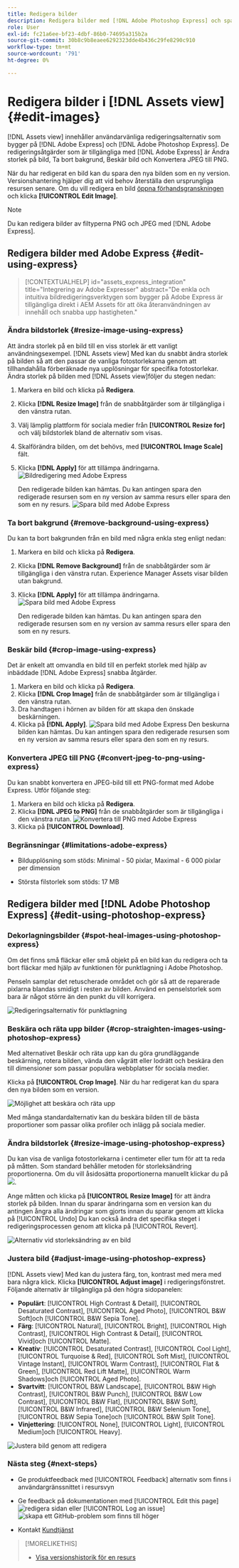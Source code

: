```yaml
---
title: Redigera bilder
description: Redigera bilder med [!DNL Adobe Photoshop Express] och spara uppdaterade bilder som versioner.
role: User
exl-id: fc21a6ee-bf23-4dbf-86b0-74695a315b2a
source-git-commit: 30b8c9b8eaee6292323dde4b436c29fe8290c910
workflow-type: tm+mt
source-wordcount: '791'
ht-degree: 0%

---
```


# Redigera bilder i [!DNL Assets view] {#edit-images}

[!DNL Assets view] innehåller användarvänliga redigeringsalternativ som bygger på [!DNL Adobe Express] och [!DNL Adobe Photoshop Express]. De redigeringsåtgärder som är tillgängliga med [!DNL Adobe Express] är Ändra storlek på bild, Ta bort bakgrund, Beskär bild och Konvertera JPEG till PNG.

När du har redigerat en bild kan du spara den nya bilden som en ny version. Versionshantering hjälper dig att vid behov återställa den ursprungliga resursen senare. Om du vill redigera en bild [öppna förhandsgranskningen](/help/assets/navigate-assets-view.md) och klicka **[!UICONTROL Edit Image]**.

>[!NOTE]
>
>Du kan redigera bilder av filtyperna PNG och JPEG med [!DNL Adobe Express].

<!--The editing actions that are available are Spot healing, Crop and straighten, Resize image, and Adjust image.-->

## Redigera bilder med Adobe Express {#edit-using-express}

>[!CONTEXTUALHELP]
>id="assets_express_integration"
>title="Integrering av Adobe Expresser"
>abstract="De enkla och intuitiva bildredigeringsverktygen som bygger på Adobe Express är tillgängliga direkt i AEM Assets för att öka återanvändningen av innehåll och snabba upp hastigheten."

### Ändra bildstorlek {#resize-image-using-express}

Att ändra storlek på en bild till en viss storlek är ett vanligt användningsexempel. [!DNL Assets view] Med kan du snabbt ändra storlek på bilden så att den passar de vanliga fotostorlekarna genom att tillhandahålla förberäknade nya upplösningar för specifika fotostorlekar. Ändra storlek på bilden med [!DNL Assets view]följer du stegen nedan:

1. Markera en bild och klicka på **Redigera**.
2. Klicka **[!DNL Resize Image]** från de snabbåtgärder som är tillgängliga i den vänstra rutan.
3. Välj lämplig plattform för sociala medier från **[!UICONTROL Resize for]** och välj bildstorlek bland de alternativ som visas.
4. Skalförändra bilden, om det behövs, med **[!UICONTROL Image Scale]** fält.
5. Klicka **[!DNL Apply]** för att tillämpa ändringarna.
   ![Bildredigering med Adobe Express](assets/adobe-express-resize-image.png)

   Den redigerade bilden kan hämtas. Du kan antingen spara den redigerade resursen som en ny version av samma resurs eller spara den som en ny resurs.
   ![Spara bild med Adobe Express](assets/adobe-express-resize-save.png)

### Ta bort bakgrund {#remove-background-using-express}

Du kan ta bort bakgrunden från en bild med några enkla steg enligt nedan:

1. Markera en bild och klicka på **Redigera**.
2. Klicka **[!DNL Remove Background]** från de snabbåtgärder som är tillgängliga i den vänstra rutan. Experience Manager Assets visar bilden utan bakgrund.
3. Klicka **[!DNL Apply]** för att tillämpa ändringarna.
   ![Spara bild med Adobe Express](assets/adobe-express-remove-background.png)

   Den redigerade bilden kan hämtas. Du kan antingen spara den redigerade resursen som en ny version av samma resurs eller spara den som en ny resurs.

### Beskär bild {#crop-image-using-express}

Det är enkelt att omvandla en bild till en perfekt storlek med hjälp av inbäddade [!DNL Adobe Express] snabba åtgärder.

1. Markera en bild och klicka på **Redigera**.
2. Klicka **[!DNL Crop Image]** från de snabbåtgärder som är tillgängliga i den vänstra rutan.
3. Dra handtagen i hörnen av bilden för att skapa den önskade beskärningen.
4. Klicka på **[!DNL Apply]**.
   ![Spara bild med Adobe Express](assets/adobe-express-crop-image.png)
Den beskurna bilden kan hämtas. Du kan antingen spara den redigerade resursen som en ny version av samma resurs eller spara den som en ny resurs.

### Konvertera JPEG till PNG {#convert-jpeg-to-png-using-express}

Du kan snabbt konvertera en JPEG-bild till ett PNG-format med Adobe Express. Utför följande steg:

1. Markera en bild och klicka på **Redigera**.
2. Klicka **[!DNL JPEG to PNG]** från de snabbåtgärder som är tillgängliga i den vänstra rutan.
   ![Konvertera till PNG med Adobe Express](assets/adobe-express-convert-image.png)
3. Klicka på **[!UICONTROL Download]**.

### Begränsningar {#limitations-adobe-express}

* Bildupplösning som stöds: Minimal - 50 pixlar, Maximal - 6 000 pixlar per dimension

* Största filstorlek som stöds: 17 MB

## Redigera bilder med [!DNL Adobe Photoshop Express] {#edit-using-photoshop-express}

<!--
After editing an image, you can save the new image as a new version. Versioning helps you to revert to the original asset later, if needed. To edit an image, [open its preview](//help/navigate-assets-view.md#preview-assets) and click **[!UICONTROL Edit Image]** ![edit icon](assets/do-not-localize/edit-icon.png) from the rail on the right.

![Options to edit an image](assets/edit-image2.png)

*Figure: The options to edit images are powered by [!DNL Adobe Photoshop Express].*
-->

### Dekorlagningsbilder {#spot-heal-images-using-photoshop-express}

Om det finns små fläckar eller små objekt på en bild kan du redigera och ta bort fläckar med hjälp av funktionen för punktlagning i Adobe Photoshop.

Penseln samplar det retuscherade området och gör så att de reparerade pixlarna blandas smidigt i resten av bilden. Använd en penselstorlek som bara är något större än den punkt du vill korrigera.

![Redigeringsalternativ för punktlagning](assets/edit-spot-healing.png)

<!-- 
TBD: See if we should give backlinks to PS docs for these concepts.
For more information about how Spot Healing works in Photoshop, see [retouching and repairing photos](https://helpx.adobe.com/photoshop/using/retouching-repairing-images.html). 
-->

### Beskära och räta upp bilder {#crop-straighten-images-using-photoshop-express}

Med alternativet Beskär och räta upp kan du göra grundläggande beskärning, rotera bilden, vända den vågrätt eller lodrätt och beskära den till dimensioner som passar populära webbplatser för sociala medier.

Klicka på **[!UICONTROL Crop Image]**. När du har redigerat kan du spara den nya bilden som en version.

![Möjlighet att beskära och räta upp](assets/edit-crop-straighten.png)

Med många standardalternativ kan du beskära bilden till de bästa proportioner som passar olika profiler och inlägg på sociala medier.

### Ändra bildstorlek {#resize-image-using-photoshop-express}

Du kan visa de vanliga fotostorlekarna i centimeter eller tum för att ta reda på måtten. Som standard behåller metoden för storleksändring proportionerna. Om du vill åsidosätta proportionerna manuellt klickar du på ![](assets/do-not-localize/lock-closed-icon.png).

Ange måtten och klicka på **[!UICONTROL Resize Image]** för att ändra storlek på bilden. Innan du sparar ändringarna som en version kan du antingen ångra alla ändringar som gjorts innan du sparar genom att klicka på [!UICONTROL Undo] Du kan också ändra det specifika steget i redigeringsprocessen genom att klicka på [!UICONTROL Revert].

![Alternativ vid storleksändring av en bild](assets/resize-image.png)

### Justera bild {#adjust-image-using-photoshop-express}

[!DNL Assets view] Med kan du justera färg, ton, kontrast med mera med bara några klick. Klicka **[!UICONTROL Adjust image]** i redigeringsfönstret. Följande alternativ är tillgängliga på den högra sidopanelen:

* **Populärt**: [!UICONTROL High Contrast & Detail], [!UICONTROL Desaturated Contrast], [!UICONTROL Aged Photo], [!UICONTROL B&W Soft]och [!UICONTROL B&W Sepia Tone].
* **Färg**: [!UICONTROL Natural], [!UICONTROL Bright], [!UICONTROL High Contrast], [!UICONTROL High Contrast & Detail], [!UICONTROL Vivid]och [!UICONTROL Matte].
* **Kreativ**: [!UICONTROL Desaturated Contrast], [!UICONTROL Cool Light], [!UICONTROL Turquoise & Red], [!UICONTROL Soft Mist], [!UICONTROL Vintage Instant], [!UICONTROL Warm Contrast], [!UICONTROL Flat & Green], [!UICONTROL Red Lift Matte], [!UICONTROL Warm Shadows]och [!UICONTROL Aged Photo].
* **Svartvitt**: [!UICONTROL B&W Landscape], [!UICONTROL B&W High Contrast], [!UICONTROL B&W Punch], [!UICONTROL B&W Low Contrast], [!UICONTROL B&W Flat], [!UICONTROL B&W Soft], [!UICONTROL B&W Infrared], [!UICONTROL B&W Selenium Tone], [!UICONTROL B&W Sepia Tone]och [!UICONTROL B&W Split Tone].
* **Vinjettering**: [!UICONTROL None], [!UICONTROL Light], [!UICONTROL Medium]och [!UICONTROL Heavy].

![Justera bild genom att redigera](assets/adjust-image.png)

<!--
TBD: Insert a video of the available social media options.
-->

### Nästa steg {#next-steps}

* Ge produktfeedback med [!UICONTROL Feedback] alternativ som finns i användargränssnittet i resursvyn

* Ge feedback på dokumentationen med [!UICONTROL Edit this page] ![redigera sidan](assets/do-not-localize/edit-page.png) eller [!UICONTROL Log an issue] ![skapa ett GitHub-problem](assets/do-not-localize/github-issue.png) som finns till höger

* Kontakt [Kundtjänst](https://experienceleague.adobe.com/?support-solution=General#support)

>[!MORELIKETHIS]
>
>* [Visa versionshistorik för en resurs](/help/assets/navigate-assets-view.md)
